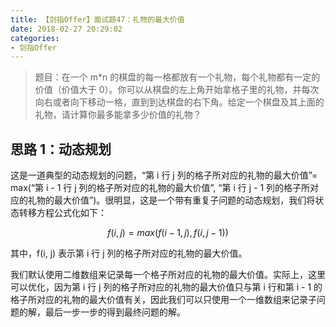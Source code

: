 ```yaml
---
title: 【剑指Offer】面试题47：礼物的最大价值
date: 2018-02-27 20:29:02
categories:
- 剑指Offer
---
```


> 题目：在一个 m\*n 的棋盘的每一格都放有一个礼物，每个礼物都有一定的价值（价值大于 0）。你可以从棋盘的左上角开始拿格子里的礼物，并每次向右或者向下移动一格，直到到达棋盘的右下角。给定一个棋盘及其上面的礼物，请计算你最多能拿多少价值的礼物？

## 思路 1：动态规划

这是一道典型的动态规划的问题，“第 i 行 j 列的格子所对应的礼物的最大价值”= max(“第 i - 1 行 j 列的格子所对应的礼物的最大价值”, “第 i 行 j - 1 列的格子所对应的礼物的最大价值”)。很明显，这是一个带有重复子问题的动态规划，我们将状态转移方程公式化如下：

$$f(i,j)=max(f(i-1,j),f(i,j-1))$$

其中，f(i, j) 表示第 i 行 j 列的格子所对应的礼物的最大价值。

我们默认使用二维数组来记录每一个格子所对应的礼物的最大价值。实际上，这里可以优化，因为第 i 行 j 列的格子所对应的礼物的最大价值只与第 i 行和第 i - 1 的格子所对应的礼物的最大价值有关，因此我们可以只使用一个一维数组来记录子问题的解，最后一步一步的得到最终问题的解。